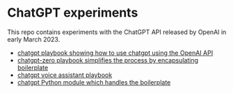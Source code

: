# ChatGPT experiments

This repo contains experiments with the ChatGPT API released by OpenAI in early March 2023.

<ul>
<li><a href="chatgpt-playbook.ipynb">chatgpt playbook showing how to use chatgpt using the OpenAI API</a></li>
<li><a href="chatgpt-playbook-zero.ipynb">chatgpt-zero playbook simplifies the process by encapsulating boilerplate</a></li>
<li><a href="chatgpt-speech-assistant-playbook.py">chatgpt voice assistant playbook</a></li>
<li><a href="chatgpt.py">chatgpt Python module which handles the boilerplate</a></li>
</ul>
